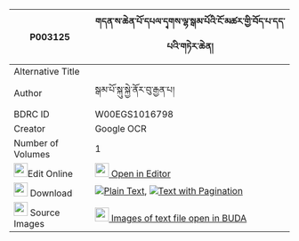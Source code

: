 |P003125|གདན་ས་ཆེན་པོ་དཔལ་དྭགས་ལྷ་སྒམ་པོའི་ངོ་མཚར་གྱི་བོད་པ་དད་པའི་གཏེར་ཆེན། 
| --- | --- 
|Alternative Title |
|Author| སྒམ་པོ་སྐུ་སྐྱེ་ནོར་བུ་རྒྱན་པ།
|BDRC ID | W00EGS1016798
|Creator | Google OCR
|Number of Volumes| 1
|<img width="25" src="https://img.icons8.com/color/25/000000/edit-property.png">Edit Online| [<img width="25" src="https://avatars.githubusercontent.com/u/45091458?s=200&v=4"> Open in Editor](http://editor.openpecha.org/P003125)
|<img width="25" src="https://img.icons8.com/fluent/48/000000/download-2.png"/>  Download | [![](https://img.icons8.com/color/20/000000/txt.png)Plain Text](https://github.com/Openpecha/P003125/releases/download/v1/densa_chenpo_pal_dak_lha_gampo_plain_P003125.zip), [![](https://img.icons8.com/color/20/000000/txt.png)Text with Pagination](https://github.com/Openpecha/P003125/releases/download/v1/densa_chenpo_pal_dak_lha_gampo_pages_P003125.zip)
|<img width="25" src="https://img.icons8.com/plasticine/100/000000/pictures-folder.png"/>  Source Images | [<img width="25" src="https://library.bdrc.io/icons/BUDA-small.svg"> Images of text file open in BUDA](https://library.bdrc.io/show/bdr:W00EGS1016798)
